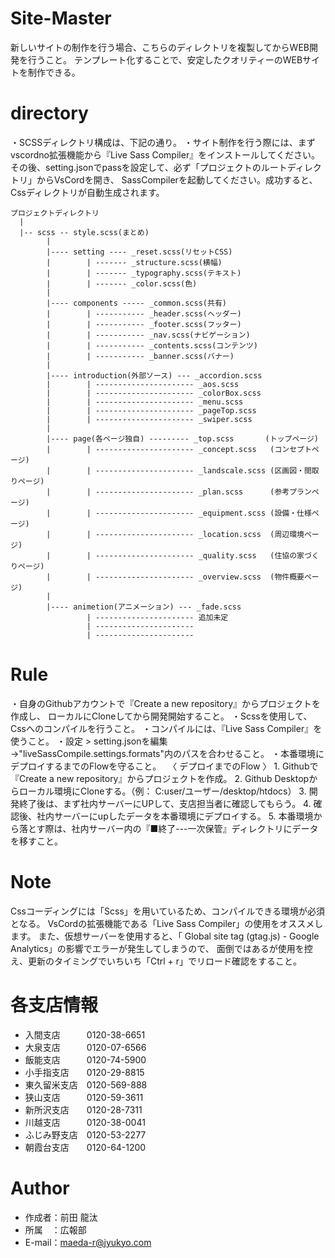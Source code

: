 # Site-Master
新しいサイトの制作を行う場合、こちらのディレクトリを複製してからWEB開発を行うこと。
テンプレート化することで、安定したクオリティーのWEBサイトを制作できる。

# directory
・SCSSディレクトリ構成は、下記の通り。
・サイト制作を行う際には、まずvscordno拡張機能から『Live Sass Compiler』をインストールしてください。
  その後、setting.jsonでpassを設定して、必ず「プロジェクトのルートディレクトリ」からVsCordを開き、
  SassCompilerを起動してください。成功すると、Cssディレクトリが自動生成されます。

    プロジェクトディレクトリ
      |
      |-- scss -- style.scss(まとめ)
            |
            |---- setting ---- _reset.scss(リセットCSS)
            |        | ------- _structure.scss(横幅)
            |        | ------- _typography.scss(テキスト)
            |        | ------- _color.scss(色)
            |
            |---- components ----- _common.scss(共有)
            |        | ----------- _header.scss(ヘッダー)
            |        | ----------- _footer.scss(フッター)
            |        | ----------- _nav.scss(ナビゲーション)
            |        | ----------- _contents.scss(コンテンツ)
            |        | ----------- _banner.scss(バナー)
            |
            |---- introduction(外部ソース) --- _accordion.scss
            |        | ---------------------- _aos.scss
            |        | ---------------------- _colorBox.scss
            |        | ---------------------- _menu.scss
            |        | ---------------------- _pageTop.scss
            |        | ---------------------- _swiper.scss
            |
            |---- page(各ページ独自) --------- _top.scss       (トップページ)
            |        | ---------------------- _concept.scss   (コンセプトページ)
            |        | ---------------------- _landscale.scss (区画図・間取りページ)
            |        | ---------------------- _plan.scss      (参考プランページ)
            |        | ---------------------- _equipment.scss (設備・仕様ページ)
            |        | ---------------------- _location.scss  (周辺環境ページ)
            |        | ---------------------- _quality.scss   (住協の家づくりページ)
            |        | ---------------------- _overview.scss  (物件概要ページ)
            |
            |---- animetion(アニメーション) --- _fade.scss
                     | ---------------------- 追加未定
                     | ----------------------
                     | ----------------------

# Rule
・自身のGithubアカウントで『Create a new repository』からプロジェクトを作成し、
  ローカルにCloneしてから開発開始すること。
・Scssを使用して、Cssへのコンパイルを行うこと。
・コンパイルには、『Live Sass Compiler』を使うこと。
・設定 > setting.jsonを編集 →"liveSassCompile.settings.formats"内のパスを合わせること。
・本番環境にデプロイするまでのFlowを守ること。
　〈 デプロイまでのFlow 〉
    1. Githubで『Create a new repository』からプロジェクトを作成。
    2. Github Desktopからローカル環境にCloneする。（例： C:user/ユーザー/desktop/htdocs）
    3. 開発終了後は、まず社内サーバーにUPして、支店担当者に確認してもらう。
    4. 確認後、社内サーバーにupしたデータを本番環境にデプロイする。
    5. 本番環境から落とす際は、社内サーバー内の『■終了---一次保管』ディレクトリにデータを移すこと。


# Note
Cssコーディングには「Scss」を用いているため、コンパイルできる環境が必須となる。
VsCordの拡張機能である「Live Sass Compiler」の使用をオススメします。
また、仮想サーバーを使用すると、「 Global site tag (gtag.js) - Google Analytics」の影響でエラーが発生してしまうので、
面倒ではあるが使用を控え、更新のタイミングでいちいち「Ctrl + r」でリロード確認をすること。

# 各支店情報
* 入間支店　　　0120-38-6651
* 大泉支店　　　0120-07-6566
* 飯能支店　　　0120-74-5900
* 小手指支店　　0120-29-8815
* 東久留米支店　0120-569-888
* 狭山支店　　　0120-59-3611
* 新所沢支店　　0120-28-7311
* 川越支店　　　0120-38-0041
* ふじみ野支店　0120-53-2277
* 朝霞台支店　　0120-64-1200

# Author
* 作成者：前田 龍汰
* 所属　：広報部
* E-mail：maeda-r@jyukyo.com
